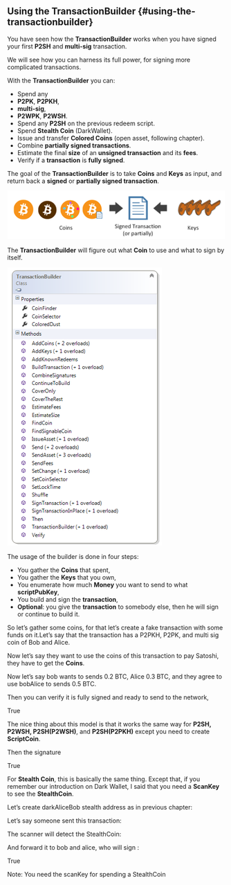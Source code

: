 ## Using the TransactionBuilder {#using-the-transactionbuilder}

You have seen how the **TransactionBuilder** works when you have signed your first **P2SH** and **multi-sig** transaction.  

We will see how you can harness its full power, for signing more complicated transactions.    

With the **TransactionBuilder** you can:  
*   Spend any  
  *   **P2PK**, **P2PKH**,  
  *   **multi-sig**,  
  *   **P2WPK**, **P2WSH**.  
*   Spend any **P2SH** on the previous redeem script.  
*   Spend **Stealth Coin** (DarkWallet).  
*   Issue and transfer **Colored Coins** (open asset, following chapter).  
*   Combine **partially signed transactions**.  
*   Estimate the final **size** of an **unsigned transaction** and its **fees**.  
*   Verify if a **transaction** is **fully signed**.  

The goal of the **TransactionBuilder** is to take **Coins** and **Keys** as input, and return back a **signed** or **partially signed transaction**.  

![](../assets/SignedTransaction.png)  

The **TransactionBuilder** will figure out what **Coin** to use and what to sign by itself.  

![](../assets/TransactionBuilder.png)  

The usage of the builder is done in four steps:  
*   You gather the **Coins** that spent,
*   You gather the **Keys** that you own,
*   You enumerate how much **Money** you want to send to what **scriptPubKey**,
*   You build and sign the **transaction**,
*   **Optional**: you give the **transaction** to somebody else, then he will sign or continue to build it.

So let’s gather some coins, for that let’s create a fake transaction with some funds on it.Let’s say that the transaction has a P2PKH, P2PK, and multi sig coin of Bob and Alice.

Now let’s say they want to use the coins of this transaction to pay Satoshi, they have to get the **Coins**.

Now let’s say bob wants to sends 0.2 BTC, Alice 0.3 BTC, and they agree to use bobAlice to sends 0.5 BTC.

Then you can verify it is fully signed and ready to send to the network,

True

The nice thing about this model is that it works the same way for **P2SH, P2WSH, P2SH(P2WSH)**, and **P2SH(P2PKH)** except you need to create **ScriptCoin**.

Then the signature

True

For **Stealth Coin**, this is basically the same thing. Except that, if you remember our introduction on Dark Wallet, I said that you need a **ScanKey** to see the **StealthCoin**.

Let’s create darkAliceBob stealth address as in previous chapter:

Let’s say someone sent this transaction:

The scanner will detect the StealthCoin:

And forward it to bob and alice, who will sign :

True

Note: You need the scanKey for spending a StealthCoin